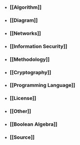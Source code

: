 - ### [[Algorithm]]
- ### [[Diagram]]
- ### [[Networks]]
- ### [[Information Security]]
- ### [[Methodology]]
- ### [[Cryptography]]
- ### [[Programming Language]]
- ### [[License]]
- ### [[Other]]
- ### [[Boolean Algebra]]
- ### [[Source]]

